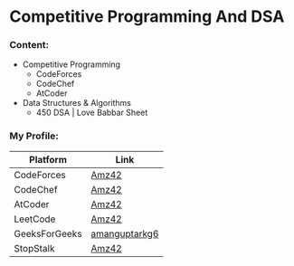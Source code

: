 # Competitive Programming And DSA
### Content:
- Competitive Programming
    - CodeForces
    - CodeChef
    - AtCoder
- Data Structures & Algorithms
    - 450 DSA | Love Babbar Sheet
### My Profile:
| Platform      | Link |
| ------        | ------ |
| CodeForces    | [Amz42](https://codeforces.com/profile/Amz42) |
| CodeChef      | [Amz42](https://www.codechef.com/users/amz42) |
| AtCoder       | [Amz42](https://atcoder.jp/users/Amz42) |
| LeetCode      | [Amz42](https://leetcode.com/Amz42/) |
| GeeksForGeeks | [amanguptarkg6](https://auth.geeksforgeeks.org/user/amanguptarkg6/profile) |
| StopStalk     | [Amz42](https://www.stopstalk.com/user/profile/Amz42) |